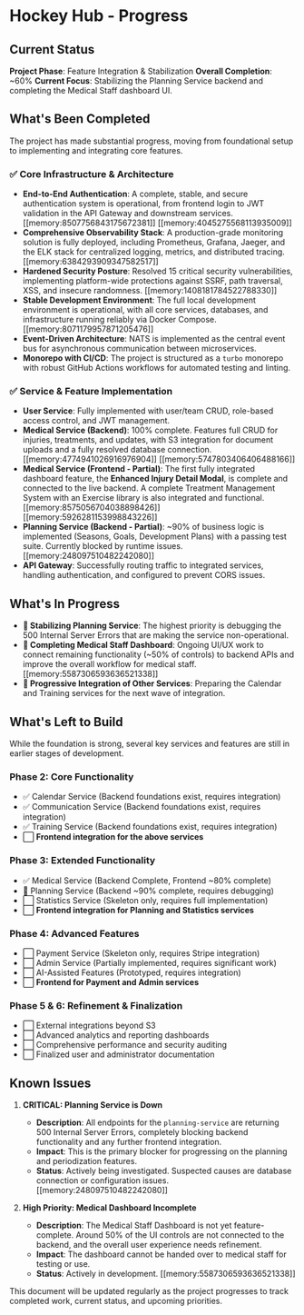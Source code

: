 # Hockey Hub - Progress

## Current Status

**Project Phase**: Feature Integration & Stabilization
**Overall Completion**: ~60%
**Current Focus**: Stabilizing the Planning Service backend and completing the Medical Staff dashboard UI.

## What's Been Completed
The project has made substantial progress, moving from foundational setup to implementing and integrating core features.

### ✅ **Core Infrastructure & Architecture**
-   **End-to-End Authentication**: A complete, stable, and secure authentication system is operational, from frontend login to JWT validation in the API Gateway and downstream services. [[memory:8507756843175672381]] [[memory:4045275568113935009]]
-   **Comprehensive Observability Stack**: A production-grade monitoring solution is fully deployed, including Prometheus, Grafana, Jaeger, and the ELK stack for centralized logging, metrics, and distributed tracing. [[memory:6384293909347582517]]
-   **Hardened Security Posture**: Resolved 15 critical security vulnerabilities, implementing platform-wide protections against SSRF, path traversal, XSS, and insecure randomness. [[memory:1408181784522788330]]
-   **Stable Development Environment**: The full local development environment is operational, with all core services, databases, and infrastructure running reliably via Docker Compose. [[memory:8071179957871205476]]
-   **Event-Driven Architecture**: NATS is implemented as the central event bus for asynchronous communication between microservices.
-   **Monorepo with CI/CD**: The project is structured as a `turbo` monorepo with robust GitHub Actions workflows for automated testing and linting.

### ✅ **Service & Feature Implementation**
-   **User Service**: Fully implemented with user/team CRUD, role-based access control, and JWT management.
-   **Medical Service (Backend)**: 100% complete. Features full CRUD for injuries, treatments, and updates, with S3 integration for document uploads and a fully resolved database connection. [[memory:4774941026916976904]] [[memory:5747803406406488166]]
-   **Medical Service (Frontend - Partial)**: The first fully integrated dashboard feature, the **Enhanced Injury Detail Modal**, is complete and connected to the live backend. A complete Treatment Management System with an Exercise library is also integrated and functional. [[memory:8575056704038898426]] [[memory:5926281153998843226]]
-   **Planning Service (Backend - Partial)**: ~90% of business logic is implemented (Seasons, Goals, Development Plans) with a passing test suite. Currently blocked by runtime issues. [[memory:248097510482242080]]
-   **API Gateway**: Successfully routing traffic to integrated services, handling authentication, and configured to prevent CORS issues.

## What's In Progress

-   **🔄 Stabilizing Planning Service**: The highest priority is debugging the 500 Internal Server Errors that are making the service non-operational.
-   **🔄 Completing Medical Staff Dashboard**: Ongoing UI/UX work to connect remaining functionality (~50% of controls) to backend APIs and improve the overall workflow for medical staff. [[memory:5587306593636521338]]
-   **🔄 Progressive Integration of Other Services**: Preparing the Calendar and Training services for the next wave of integration.

## What's Left to Build
While the foundation is strong, several key services and features are still in earlier stages of development.

### Phase 2: Core Functionality
-   ✅ Calendar Service (Backend foundations exist, requires integration)
-   ✅ Communication Service (Backend foundations exist, requires integration)
-   ✅ Training Service (Backend foundations exist, requires integration)
-   ⬜ **Frontend integration for the above services**

### Phase 3: Extended Functionality
-   ✅ Medical Service (Backend Complete, Frontend ~80% complete)
-   🔄 Planning Service (Backend ~90% complete, requires debugging)
-   ⬜ Statistics Service (Skeleton only, requires full implementation)
-   ⬜ **Frontend integration for Planning and Statistics services**

### Phase 4: Advanced Features
-   ⬜ Payment Service (Skeleton only, requires Stripe integration)
-   ⬜ Admin Service (Partially implemented, requires significant work)
-   ⬜ AI-Assisted Features (Prototyped, requires integration)
-   ⬜ **Frontend for Payment and Admin services**

### Phase 5 & 6: Refinement & Finalization
-   ⬜ External integrations beyond S3
-   ⬜ Advanced analytics and reporting dashboards
-   ⬜ Comprehensive performance and security auditing
-   ⬜ Finalized user and administrator documentation

## Known Issues

1.  **CRITICAL: Planning Service is Down**
    -   **Description**: All endpoints for the `planning-service` are returning 500 Internal Server Errors, completely blocking backend functionality and any further frontend integration.
    -   **Impact**: This is the primary blocker for progressing on the planning and periodization features.
    -   **Status**: Actively being investigated. Suspected causes are database connection or configuration issues. [[memory:248097510482242080]]

2.  **High Priority: Medical Dashboard Incomplete**
    -   **Description**: The Medical Staff Dashboard is not yet feature-complete. Around 50% of the UI controls are not connected to the backend, and the overall user experience needs refinement.
    -   **Impact**: The dashboard cannot be handed over to medical staff for testing or use.
    -   **Status**: Actively in development. [[memory:5587306593636521338]]

This document will be updated regularly as the project progresses to track completed work, current status, and upcoming priorities.
